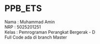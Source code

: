 # PPB_ETS
Nama : Muhammad Amin<br>
NRP : 5025201251<br>
Kelas : Pemrograman Perangkat Bergerak - D <br> 
Full Code ada di branch Master<br>

